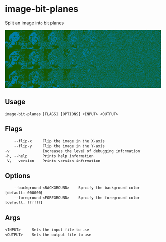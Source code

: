 # image-bit-planes

Split an image into bit planes

![Example Image](example.png)

## Usage

    image-bit-planes [FLAGS] [OPTIONS] <INPUT> <OUTPUT>

## Flags

        --flip-x     Flip the image in the X-axis
        --flip-y     Flip the image in the Y-axis
    -v               Increases the level of debugging information
    -h, --help       Prints help information
    -V, --version    Prints version information

## Options

        --background <BACKGROUND>    Specify the background color [default: 000000]
        --foreground <FOREGROUND>    Specify the foreground color [default: ffffff]

## Args

    <INPUT>     Sets the input file to use
    <OUTPUT>    Sets the output file to use

